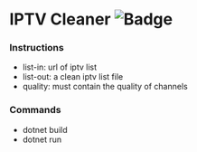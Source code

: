 # IPTV Cleaner ![Badge](https://img.shields.io/badge/dotnetcore-v2.2-blue)

### Instructions

- list-in: url of iptv list
- list-out: a clean iptv list file
- quality: must contain the quality of channels

### Commands

- dotnet build
- dotnet run

